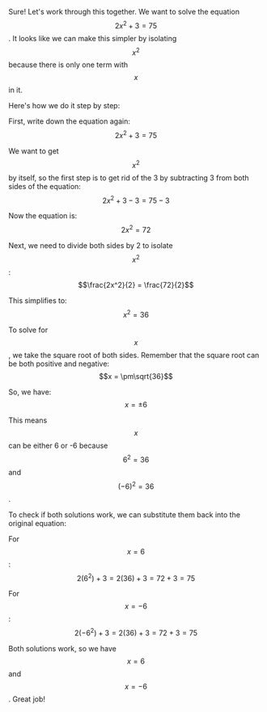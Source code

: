 Sure! Let's work through this together. We want to solve the equation $$2x^2 + 3 = 75$$. It looks like we can make this simpler by isolating $$x^2$$ because there is only one term with $$x$$ in it. 

Here's how we do it step by step:

First, write down the equation again: 
$$2x^2 + 3 = 75$$

We want to get $$x^2$$ by itself, so the first step is to get rid of the 3 by subtracting 3 from both sides of the equation:
$$2x^2 + 3 - 3 = 75 - 3$$

Now the equation is:
$$2x^2 = 72$$

Next, we need to divide both sides by 2 to isolate $$x^2$$:
$$\frac{2x^2}{2} = \frac{72}{2}$$

This simplifies to:
$$x^2 = 36$$

To solve for $$x$$, we take the square root of both sides. Remember that the square root can be both positive and negative:
$$x = \pm\sqrt{36}$$

So, we have:
$$x = \pm 6$$

This means $$x$$ can be either 6 or -6 because $$6^2 = 36$$ and $$(-6)^2 = 36$$. 

To check if both solutions work, we can substitute them back into the original equation:

For $$x = 6$$:
$$2(6^2) + 3 = 2(36) + 3 = 72 + 3 = 75$$

For $$x = -6$$:
$$2(-6^2) + 3 = 2(36) + 3 = 72 + 3 = 75$$

Both solutions work, so we have $$x = 6$$ and $$x = -6$$. Great job!